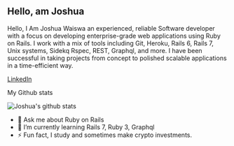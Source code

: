 ## Hello, am Joshua
<p>
Hello, I Am Joshua Waiswa an experienced, reliable Software developer with a focus on developing enterprise-grade web applications using Ruby on Rails. I work with a mix of tools including Git, Heroku, Rails 6, Rails 7, Unix systems, Sidekq Rspec, REST, Graphql, and more.
I have been successful in taking projects from concept to polished scalable applications in a time-efficient way.
</p>
<p align="center">
  
   [LinkedIn](https://www.linkedin.com/in/joshua-waiswa-2a68509a)
   
</p

### My Github stats
![Joshua's github stats](https://github-readme-stats.vercel.app/api?username=jwaiswa7)

- 💬 Ask me about Ruby on Rails
- 🌱 I’m currently learning Rails 7, Ruby 3, Graphql 
- ⚡ Fun fact, I study and sometimes make crypto investments. 

<!--
**jwaiswa7/jwaiswa7** is a ✨ _special_ ✨ repository because its `README.md` (this file) appears on your GitHub profile.

Here are some ideas to get you started:

- 🔭 I’m currently working on ...
- 🌱 I’m currently learning ...
- 👯 I’m looking to collaborate on ...
- 🤔 I’m looking for help with ...
- 💬 Ask me about ...
- 📫 How to reach me: ...
- 😄 Pronouns: ...
- ⚡ Fun fact: ...
-->
